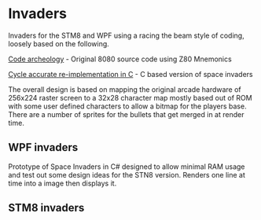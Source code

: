 # Invaders
Invaders for the STM8 and WPF using a racing the beam style of coding, loosely based on the following. 

[Code archeology](http://computerarcheology.com/Arcade/SpaceInvaders/Code.html#18D4) - Original 8080 source code using Z80 Mnemonics

[Cycle accurate re-implementation in C](https://github.com/loadzero/si78c) - C based version of space invaders

The overall design is based on mapping the original arcade hardware of 256x224 raster screen to a 32x28 character map mostly based out of ROM with some user defined characters to allow a bitmap for the players base. There are a number of sprites for the bullets that get merged in at render time.

## WPF invaders
Prototype of Space Invaders in C# designed to allow minimal RAM usage and test out some design ideas for the STN8 version. Renders one line at time into a image then displays it.

## STM8 invaders

